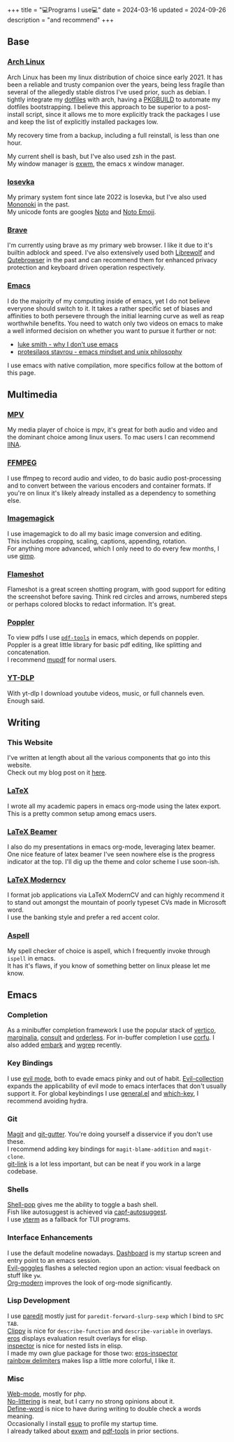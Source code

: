 +++
title = "💻Programs I use💻"
date = 2024-03-16
updated = 2024-09-26
description = "and recommend"
+++

## Base

### [Arch Linux](https://archlinux.org/)

Arch Linux has been my linux distribution of choice since early 2021.
It has been a reliable and trusty companion over the years, being less fragile than several of the allegedly stable distros I've used prior, such as debian.
I tightly integrate my [dotfiles](https://github.com/port19x/dotfiles) with arch, having a [PKGBUILD](https://github.com/port19x/dotfiles/blob/master/PKGBUILD) to automate my dotfiles bootstrapping.
I believe this approach to be superior to a post-install script, since it allows me to more explicitly track the packages I use and keep the list of explicitly installed packages low.

My recovery time from a backup, including a full reinstall, is less than one hour.

My current shell is bash, but I've also used zsh in the past. \
My window manager is [exwm](https://github.com/emacs-exwm/exwm), the emacs x window manager.

### [Iosevka](https://typeof.net/Iosevka/)

My primary system font since late 2022 is Iosevka, but I've also used [Mononoki](https://madmalik.github.io/mononoki/) in the past. \
My unicode fonts are googles [Noto](https://fonts.google.com/noto) and [Noto Emoji](https://fonts.google.com/noto/specimen/Noto+Emoji).

### [Brave](https://brave.com/)

I'm currently using brave as my primary web browser. I like it due to it's builtin adblock and speed. I've also extensively used both [Librewolf](https://librewolf.net/) and [Qutebrowser](https://qutebrowser.org/) in the past and can recommend them for enhanced privacy protection and keyboard driven operation respectively.

### [Emacs](https://www.gnu.org/savannah-checkouts/gnu/emacs/emacs.html)

I do the majority of my computing inside of emacs, yet I do not believe everyone should switch to it.
It takes a rather specific set of biases and affinities to both persevere through the initial learning curve as well as reap worthwhile benefits.
You need to watch only two videos on emacs to make a well informed decision on whether you want to pursue it further or not:
- [luke smith - why I don't use emacs](https://youtu.be/1mr3issv79s)
- [protesilaos stavrou - emacs mindset and unix philosophy](https://youtu.be/qTncc2lI6OI)

I use emacs with native compilation, more specifics follow at the bottom of this page.

## Multimedia

### [MPV](https://mpv.io/)

My media player of choice is mpv, it's great for both audio and video and the dominant choice among linux users.
To mac users I can recommend [IINA](https://iina.io/).

### [FFMPEG](https://ffmpeg.org/)

I use ffmpeg to record audio and video, to do basic audio post-processing and to convert between the various encoders and container formats.
If you're on linux it's likely already installed as a dependency to something else.

### [Imagemagick](https://imagemagick.org/)

I use imagemagick to do all my basic image conversion and editing. \
This includes cropping, scaling, captions, appending, rotation. \
For anything more advanced, which I only need to do every few months, I use [gimp](https://www.gimp.org/).

### [Flameshot](https://flameshot.org/)

Flameshot is a great screen shotting program, with good support for editing the screenshot before saving.
Think red circles and arrows, numbered steps or perhaps colored blocks to redact information.
It's great.

### [Poppler](https://poppler.freedesktop.org/)

To view pdfs I use [`pdf-tools`](https://pdftools.wiki/) in emacs, which depends on poppler. \
Poppler is a great little library for basic pdf editing, like splitting and concatenation. \
I recommend [mupdf](https://mupdf.com/) for normal users.

### [YT-DLP](https://github.com/yt-dlp/yt-dlp)

With yt-dlp I download youtube videos, music, or full channels even. \
Enough said.

## Writing

### This Website

I've written at length about all the various components that go into this website. \
Check out my blog post on it [here](https://port19.xyz/tech/blog/).

### [LaTeX](https://www.latex-project.org/)

I wrote all my academic papers in emacs org-mode using the latex export. \
This is a pretty common setup among emacs users.

### [LaTeX Beamer](https://latex-beamer.com/quick-start/)

I also do my presentations in emacs org-mode, leveraging latex beamer. \
One nice feature of latex beamer I've seen nowhere else is the progress indicator at the top.
I'll dig up the theme and color scheme I use soon-ish.

### [LaTeX Moderncv](https://github.com/moderncv/moderncv)

I format job applications via LaTeX ModernCV and can highly recommend it to stand out amongst the mountain of poorly typeset CVs made in Microsoft word. \
I use the banking style and prefer a red accent color.

### [Aspell](http://aspell.net/)

My spell checker of choice is aspell, which I frequently invoke through `ispell` in emacs. \
It has it's flaws, if you know of something better on linux please let me know.

## Emacs

### Completion

As a minibuffer completion framework I use the popular stack of [vertico](https://github.com/minad/vertico), [marginalia](https://github.com/minad/marginalia), [consult](https://github.com/minad/consult) and [orderless](https://github.com/oantolin/orderless). For in-buffer completion I use [corfu](https://github.com/minad/corfu). I also added [embark](https://github.com/oantolin/embark) and [wgrep](https://github.com/mhayashi1120/Emacs-wgrep) recently.

### Key Bindings

I use [evil mode](https://github.com/emacs-evil/evil), both to evade emacs pinky and out of habit.
[Evil-collection](https://github.com/emacs-evil/evil-collection) expands the applicability of evil mode to emacs interfaces that don't usually support it.
For global keybindings I use [general.el](https://github.com/noctuid/general.el) and [which-key](https://github.com/justbur/emacs-which-key), I recommend avoiding hydra.

### Git

[Magit](https://magit.vc/) and [git-gutter](https://github.com/emacsorphanage/git-gutter). You're doing yourself a disservice if you don't use these. \
I recommend adding key bindings for `magit-blame-addition` and `magit-clone`. \
[git-link](https://github.com/sshaw/git-link) is a lot less important, but can be neat if you work in a large codebase.

### Shells

[Shell-pop](https://github.com/kyagi/shell-pop-el) gives me the ability to toggle a bash shell. \
Fish like autosuggest is achieved via [capf-autosuggest](https://repo.or.cz/emacs-capf-autosuggest.git). \
I use [vterm](https://github.com/akermu/emacs-libvterm) as a fallback for TUI programs.

### Interface Enhancements

I use the default modeline nowadays.
[Dashboard](https://github.com/emacs-dashboard/emacs-dashboard) is my startup screen and entry point to an emacs session. \
[Evil-goggles](https://github.com/edkolev/evil-goggles) flashes a selected region upon an action: visual feedback on stuff like `yw`. \
[Org-modern](https://github.com/minad/org-modern) improves the look of org-mode significantly.

### Lisp Development

I use [paredit](http://paredit.org/) mostly just for `paredit-forward-slurp-sexp` which I bind to `SPC TAB`. \
[Clippy](https://github.com/Fuco1/clippy.el) is nice for `describe-function` and `describe-variable` in overlays. \
[eros](https://github.com/xiongtx/eros) displays evaluation result overlays for elisp. \
[inspector](https://github.com/mmontone/emacs-inspector) is nice for nested lists in elisp. \
I made my own glue package for those two: [eros-inspector](https://github.com/port19x/eros-inspector) \
[rainbow delimiters](https://github.com/Fanael/rainbow-delimiters) makes lisp a little more colorful, I like it.

### Misc

[Web-mode](https://github.com/fxbois/web-mode), mostly for php. \
[No-littering](https://github.com/emacscollective/no-littering) is neat, but I carry no strong opinions about it. \
[Define-word](https://github.com/abo-abo/define-word) is nice to have during writing to double check a words meaning. \
Occasionally I install [esup](https://github.com/jschaf/esup) to profile my startup time. \
I already talked about [exwm](https://github.com/emacs-exwm/exwm) and [pdf-tools](https://pdftools.wiki/) in prior sections.
